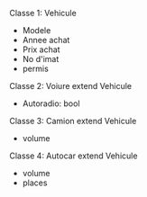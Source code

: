 Classe 1: Vehicule
- Modele
- Annee achat
- Prix achat
- No d'imat
- permis


Classe 2: Voiure extend Vehicule
- Autoradio: bool

Classe 3: Camion extend Vehicule
- volume

Classe 4: Autocar extend Vehicule
- volume
- places